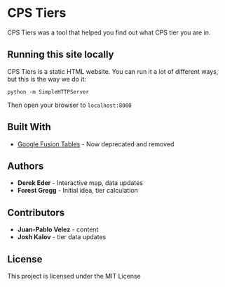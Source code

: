 # CPS Tiers

CPS Tiers was a tool that helped you find out what CPS tier you are in.

## Running this site locally

CPS Tiers is a static HTML website. You can run it a lot of different ways, but this is the way we do it:

```
python -m SimpleHTTPServer
```

Then open your browser to `localhost:8000`

## Built With

* [Google Fusion Tables](https://www.google.com/fusiontables) - Now deprecated and removed

## Authors

* **Derek Eder** - Interactive map, data updates
* **Forest Gregg** - Initial idea, tier calculation

## Contributors 

* **Juan-Pablo Velez** - content
* **Josh Kalov** - tier data updates

## License

This project is licensed under the MIT License